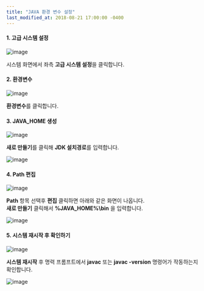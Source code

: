 ```yaml
---
title: "JAVA 환경 변수 설정"
last_modified_at: 2018-08-21 17:00:00 -0400
---
```

#### 1. 고급 시스템 설정
![image](/assets/images/java/env/java_env_01.png)

시스템 화면에서 좌측 **고급 시스템 설정**을 클릭합니다.
  
#### 2. 환경변수
![image](/assets/images/java/env/java_env_02.png)

**환경변수**를 클릭합니다.

#### 3. JAVA_HOME 생성
![image](/assets/images/java/env/java_env_03.png)

**새로 만들기**를 클릭해 **JDK 설치경로**를 입력합니다.

![image](/assets/images/java/env/java_env_04.png)

#### 4. Path 편집
![image](/assets/images/java/env/java_env_05.png)

**Path** 항목 선택후 **편집** 클릭하면 아래와 같은 화면이 나옵니다.  
**새로 만들기** 클릭해서 **%JAVA_HOME%\bin** 을 입력합니다.

![image](/assets/images/java/env/java_env_06.png)

#### 5. 시스템 재시작 후 확인하기
![image](/assets/images/java/env/java_env_08.png)

**시스템 재시작** 후 명력 프롬프트에서 **javac** 또는 **javac -version** 명령어가 작동하는지 확인합니다.

![image](/assets/images/java/env/java_env_09.png)
